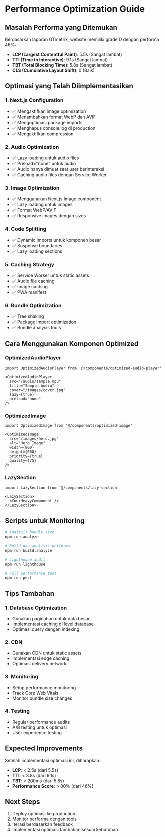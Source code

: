 # Performance Optimization Guide

## Masalah Performa yang Ditemukan

Berdasarkan laporan GTmetrix, website memiliki grade D dengan performa 46%:

- **LCP (Largest Contentful Paint)**: 5.5s (Sangat lambat)
- **TTI (Time to Interactive)**: 9.1s (Sangat lambat)
- **TBT (Total Blocking Time)**: 5.8s (Sangat lambat)
- **CLS (Cumulative Layout Shift)**: 0 (Baik)

## Optimasi yang Telah Diimplementasikan

### 1. Next.js Configuration
- ✅ Mengaktifkan image optimization
- ✅ Menambahkan format WebP dan AVIF
- ✅ Mengoptimasi package imports
- ✅ Menghapus console.log di production
- ✅ Mengaktifkan compression

### 2. Audio Optimization
- ✅ Lazy loading untuk audio files
- ✅ Preload="none" untuk audio
- ✅ Audio hanya dimuat saat user berinteraksi
- ✅ Caching audio files dengan Service Worker

### 3. Image Optimization
- ✅ Menggunakan Next.js Image component
- ✅ Lazy loading untuk images
- ✅ Format WebP/AVIF
- ✅ Responsive images dengan sizes

### 4. Code Splitting
- ✅ Dynamic imports untuk komponen besar
- ✅ Suspense boundaries
- ✅ Lazy loading sections

### 5. Caching Strategy
- ✅ Service Worker untuk static assets
- ✅ Audio file caching
- ✅ Image caching
- ✅ PWA manifest

### 6. Bundle Optimization
- ✅ Tree shaking
- ✅ Package import optimization
- ✅ Bundle analysis tools

## Cara Menggunakan Komponen Optimized

### OptimizedAudioPlayer
```tsx
import OptimizedAudioPlayer from '@/components/optimized-audio-player'

<OptimizedAudioPlayer
  src="/audio/sample.mp3"
  title="Sample Audio"
  cover="/images/cover.jpg"
  lazy={true}
  preload="none"
/>
```

### OptimizedImage
```tsx
import OptimizedImage from '@/components/optimized-image'

<OptimizedImage
  src="/images/hero.jpg"
  alt="Hero Image"
  width={800}
  height={600}
  priority={true}
  quality={75}
/>
```

### LazySection
```tsx
import LazySection from '@/components/lazy-section'

<LazySection>
  <YourHeavyComponent />
</LazySection>
```

## Scripts untuk Monitoring

```bash
# Analisis bundle size
npm run analyze

# Build dan analisis performa
npm run build:analyze

# Lighthouse audit
npm run lighthouse

# Full performance test
npm run perf
```

## Tips Tambahan

### 1. Database Optimization
- Gunakan pagination untuk data besar
- Implementasi caching di level database
- Optimasi query dengan indexing

### 2. CDN
- Gunakan CDN untuk static assets
- Implementasi edge caching
- Optimasi delivery network

### 3. Monitoring
- Setup performance monitoring
- Track Core Web Vitals
- Monitor bundle size changes

### 4. Testing
- Regular performance audits
- A/B testing untuk optimasi
- User experience testing

## Expected Improvements

Setelah implementasi optimasi ini, diharapkan:

- **LCP**: < 2.5s (dari 5.5s)
- **TTI**: < 3.8s (dari 9.1s)
- **TBT**: < 200ms (dari 5.8s)
- **Performance Score**: > 80% (dari 46%)

## Next Steps

1. Deploy optimasi ke production
2. Monitor performa dengan tools
3. Iterasi berdasarkan feedback
4. Implementasi optimasi tambahan sesuai kebutuhan
